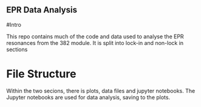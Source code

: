 ## EPR Data Analysis

#Intro

This repo contains much of the code and data used to analyse the EPR resonances from the 382 module. It is split into lock-in and non-lock in sections

# File Structure

Within the two secions, there is plots, data files and jupyter notebooks. The Jupyter notebooks are used for data analysis, saving to the plots. 
